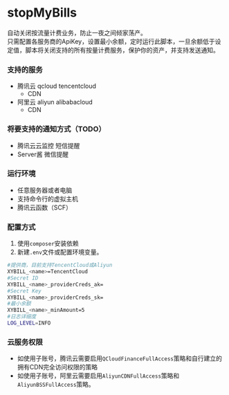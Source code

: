 # stopMyBills  
自动关闭按流量计费业务，防止一夜之间倾家荡产。  
只需配置各服务商的ApiKey，设置最小余额，定时运行此脚本，一旦余额低于设定值，脚本将关闭支持的所有按量计费服务，保护你的资产，并支持发送通知。

### 支持的服务
 - 腾讯云 qcloud tencentcloud
     - CDN
 - 阿里云 aliyun alibabacloud
     - CDN

### 将要支持的通知方式（TODO）
 - 腾讯云云监控 短信提醒
 - Server酱 微信提醒

### 运行环境
 - 任意服务器或者电脑
 - 支持命令行的虚拟主机
 - 腾讯云函数（SCF）

### 配置方式
1. 使用`composer`安装依赖
2. 新建`.env`文件或配置环境变量。
```bash
#提供商，目前支持TencentCloud或Aliyun
XYBILL_<name>=TencentCloud 
#Secret ID
XYBILL_<name>_providerCreds_ak= 
#Secret Key
XYBILL_<name>_providerCreds_sk= 
#最小余额
XYBILL_<name>_minAmount=5 
#日志详细度
LOG_LEVEL=INFO
```

### 云服务权限
 - 如使用子账号，腾讯云需要启用`QCloudFinanceFullAccess`策略和自行建立的拥有CDN完全访问权限的策略  
 - 如使用子账号，阿里云需要启用`AliyunCDNFullAccess`策略和`AliyunBSSFullAccess`策略。